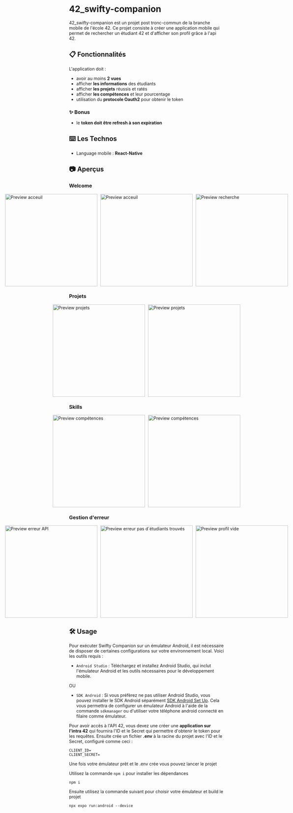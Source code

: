 # 42_swifty-companion
42_swifty-companion est un projet post tronc-commun de la branche mobile de l'école 42. Ce projet consiste à créer une application mobile qui permet de rechercher un étudiant 42 et d'afficher son profil grâce à l'api 42.

## 📋 Fonctionnalités
L'application doit :
* avoir au moins **2 vues**
* afficher **les informations** des étudiants
* afficher **les projets** réussis et ratés
* afficher **les compétences** et leur pourcentage
* utilisation du **protocole Oauth2** pour obtenir le token

### ✨ Bonus
* le **token doit être refresh à son expiration**

## ⌨️ Les Technos

* Language mobile : **React-Native**

## 📷 Aperçus

### Welcome
<div style="display: flex; justify-content: center; gap: 10px;">
  <img src="https://github.com/Ismerie/swifty-companion/blob/main/preview/singin.jpg" alt="Preview acceuil" width="300"/>
  <img src="https://github.com/Ismerie/swifty-companion/blob/main/preview/welcome.jpg" alt="Preview acceuil" width="300"/>
  <img src="https://github.com/Ismerie/swifty-companion/blob/main/preview/listSearch.jpg" alt="Preview recherche" width="300"/>
</div>  

### Projets
<div style="display: flex; justify-content: center; gap: 10px;">
  <img src="https://github.com/Ismerie/swifty-companion/blob/main/preview/projects.jpg" alt="Preview projets" width="300"/>
  <img src="https://github.com/Ismerie/swifty-companion/blob/main/preview/projects2.jpg" alt="Preview projets" width="300"/>
</div> 

### Skills
<div style="display: flex; justify-content: center; gap: 10px;">
  <img src="https://github.com/Ismerie/swifty-companion/blob/main/preview/skills.jpg" alt="Preview compétences" width="300"/>
  <img src="https://github.com/Ismerie/swifty-companion/blob/main/preview/skills2.jpg" alt="Preview compétences" width="300"/>
</div> 

### Gestion d'erreur
<div style="display: flex; justify-content: center; gap: 10px;">
  <img src="https://github.com/Ismerie/swifty-companion/blob/main/preview/errorAPI.jpg" alt="Preview erreur API" width="300"/>
  <img src="https://github.com/Ismerie/swifty-companion/blob/main/preview/notFound.jpg" alt="Preview erreur pas d´étudiants trouvés" width="300"/>
  <img src="https://github.com/Ismerie/swifty-companion/blob/main/preview/emptyProfile.jpg" alt="Preview profil vide" width="300"/>
</div> 

## 🛠️ Usage
Pour exécuter Swifty Companion sur un émulateur Android, il est nécessaire de disposer de certaines configurations sur votre environnement local. Voici les outils requis :

* ```Android Studio``` : Téléchargez et installez Android Studio, qui inclut l'émulateur Android et les outils nécessaires pour le développement mobile.

OU

* ```SDK Android``` : Si vous préfèrez ne pas utiliser Android Studio, vous pouvez installer le SDK Android séparément [SDK Android Set Up](https://developer.android.com/studio?hl=fr). Cela vous permettra de configurer un émulateur Android à l'aide de la commande ```sdkmanager``` ou d'utiliser votre téléphone android connecté en filaire comme émulateur.

Pour avoir accès à l'API 42, vous devez une créer une **application sur l'intra 42** qui fournira l'ID et le Secret qui permettre d'obtenir le token pour les requêtes.
Ensuite crée un fichier **.env** à la racine du projet avec l'ID et le Secret, configuré comme ceci :
```
CLIENT_ID=
CLIENT_SECRET=
```
Une fois votre émulateur prêt et le .env crée vous pouvez lancer le projet

Utilisez la commande ```npm i``` pour installer les dépendances
```
npm i
```
Ensuite utilisez la commande suivant pour choisir votre émulateur et build le projet
```
npx expo run:android --device
```
